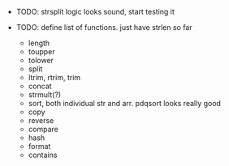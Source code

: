 * TODO: strsplit logic looks sound, start testing it

* TODO: define list of functions. just have strlen so far
    * length
    * toupper
    * tolower
    * split
    * ltrim, rtrim, trim
    * concat
    * strmult(?)
    * sort, both individual str and arr. pdqsort looks really good
    * copy
    * reverse
    * compare
    * hash
    * format
    * contains



